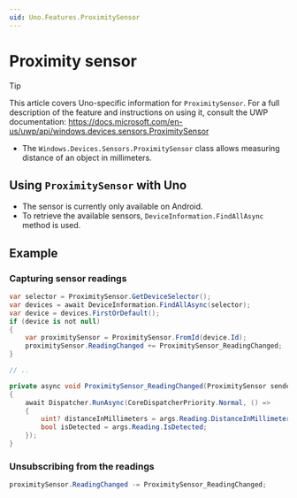 ```yaml
---
uid: Uno.Features.ProximitySensor
---
```


# Proximity sensor

> [!TIP]
> This article covers Uno-specific information for `ProximitySensor`. For a full description of the feature and instructions on using it, consult the UWP documentation: <https://docs.microsoft.com/en-us/uwp/api/windows.devices.sensors.ProximitySensor>

* The `Windows.Devices.Sensors.ProximitySensor` class allows measuring distance of an object in millimeters.

## Using `ProximitySensor` with Uno

* The sensor is currently only available on Android.
* To retrieve the available sensors, `DeviceInformation.FindAllAsync` method is used.

## Example

### Capturing sensor readings

```csharp
var selector = ProximitySensor.GetDeviceSelector();
var devices = await DeviceInformation.FindAllAsync(selector);
var device = devices.FirstOrDefault();
if (device is not null)
{
    var proximitySensor = ProximitySensor.FromId(device.Id);
    proximitySensor.ReadingChanged += ProximitySensor_ReadingChanged;
}

// ..

private async void ProximitySensor_ReadingChanged(ProximitySensor sender, ProximitySensorReadingChangedEventArgs args)
{
    await Dispatcher.RunAsync(CoreDispatcherPriority.Normal, () =>
    {
        uint? distanceInMillimeters = args.Reading.DistanceInMillimeters;
        bool isDetected = args.Reading.IsDetected;
    });
}
```

### Unsubscribing from the readings

```csharp
proximitySensor.ReadingChanged -= ProximitySensor_ReadingChanged;
```
